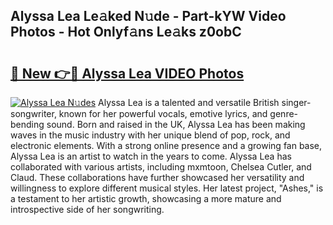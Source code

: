 ## Alyssa Lea Le𝚊ked N𝚞de - Part-kYW Video Photos - Hot Onlyf𝚊ns Le𝚊ks z0obC

# <h2><a href="http://ac32813.deff.icu/?id=Alyssa+Lea">🔗 New 👉🔴 Alyssa Lea VIDEO Photos</a></h2>

[![Alyssa Lea N𝚞des](https://i.imgur.com/rIISA9y.gif)](http://ac32813.deff.icu/?id=Alyssa+Lea)
Alyssa Lea is a talented and versatile British singer-songwriter, known for her powerful vocals, emotive lyrics, and genre-bending sound. Born and raised in the UK, Alyssa Lea has been making waves in the music industry with her unique blend of pop, rock, and electronic elements. With a strong online presence and a growing fan base, Alyssa Lea is an artist to watch in the years to come. Alyssa Lea has collaborated with various artists, including mxmtoon, Chelsea Cutler, and Claud. These collaborations have further showcased her versatility and willingness to explore different musical styles. Her latest project, "Ashes," is a testament to her artistic growth, showcasing a more mature and introspective side of her songwriting.
